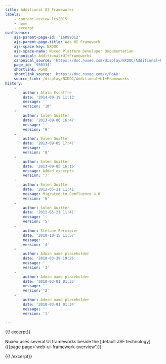 ```yaml
---
title: Additional UI Frameworks
labels:
    - content-review-lts2015
    - home
    - excerpt
confluence:
    ajs-parent-page-id: '16089312'
    ajs-parent-page-title: Web UI Framework
    ajs-space-key: NXDOC
    ajs-space-name: Nuxeo Platform Developer Documentation
    canonical: Additional+UI+Frameworks
    canonical_source: 'https://doc.nuxeo.com/display/NXDOC/Additional+UI+Frameworks'
    page_id: '950334'
    shortlink: PoAO
    shortlink_source: 'https://doc.nuxeo.com/x/PoAO'
    source_link: /display/NXDOC/Additional+UI+Frameworks
history:
    - 
        author: Alain Escaffre
        date: '2014-09-19 11:13'
        message: ''
        version: '10'
    - 
        author: Solen Guitter
        date: '2013-09-06 16:47'
        message: ''
        version: '9'
    - 
        author: Solen Guitter
        date: '2013-09-05 17:47'
        message: ''
        version: '8'
    - 
        author: Solen Guitter
        date: '2013-09-05 16:15'
        message: Added excerpts
        version: '7'
    - 
        author: Solen Guitter
        date: '2012-05-21 11:41'
        message: Migrated to Confluence 4.0
        version: '6'
    - 
        author: Solen Guitter
        date: '2012-05-21 11:41'
        message: ''
        version: '5'
    - 
        author: Stéfane Fermigier
        date: '2010-10-15 11:57'
        message: ''
        version: '4'
    - 
        author: Admin name placeholder
        date: '2010-03-29 19:25'
        message: ''
        version: '3'
    - 
        author: Admin name placeholder
        date: '2010-03-01 01:35'
        message: ''
        version: '2'
    - 
        author: Admin name placeholder
        date: '2010-03-01 01:34'
        message: ''
        version: '1'

---
```

{{! excerpt}}

Nuxeo uses several UI frameworks beside the [default JSF technology]({{page page='web-ui-framework-overview'}}).

{{! /excerpt}}

&nbsp;